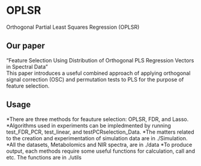 # OPLSR
Orthogonal Partial Least Squares Regression (OPLSR)

## Our paper
“Feature Selection Using Distribution of Orthogonal PLS Regression Vectors in Spectral Data”   
This paper introduces a useful combined approach of applying orthogonal signal correction (OSC) and permutation tests to PLS for the purpose of feature selection.

## Usage
  *There are three methods for feauture selection: OPLSR, FDR, and Lasso.
  *Algorithms used in experiments can be impledmented by running test_FDR_PCR, test_linear, and testPCRselection_Data.
  *The matters related to the creation and experimentation of simulation data are in ./Simulation.
  *All the datasets, Metabolomics and NIR spectra, are in ./data
  *To produce output, each methods require some useful functions for calculation, call and etc. The functions are in ./utils
